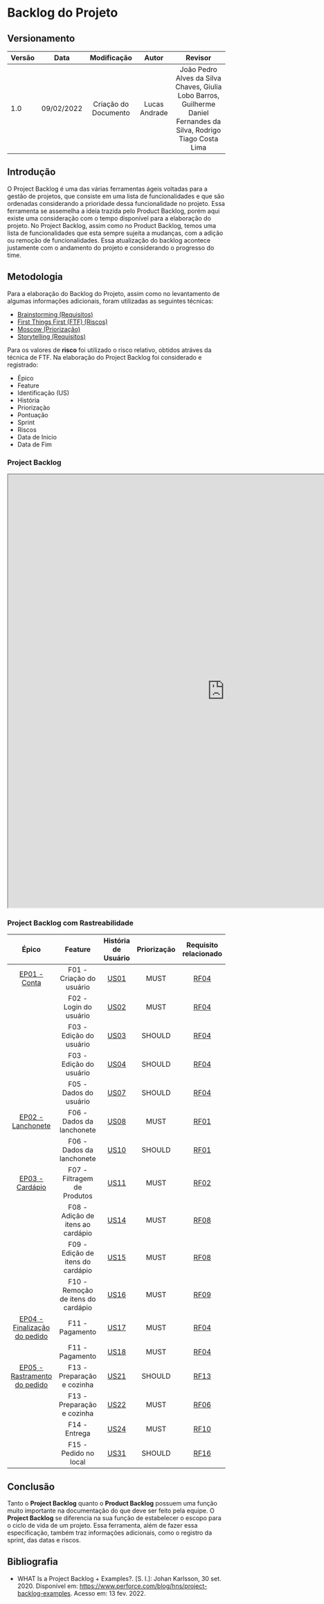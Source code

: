 # Backlog do Projeto

## Versionamento

| Versão | Data       | Modificação          | Autor                        |Revisor|
| ------ | :--------: | :------------------: | :--------------------------: | :---: |
| 1.0    | 09/02/2022 | Criação do Documento | Lucas Andrade | João Pedro Alves da Silva Chaves, Giulia Lobo Barros, Guilherme Daniel Fernandes da Silva, Rodrigo Tiago Costa Lima |

## Introdução

O Project Backlog é uma das várias ferramentas ágeis voltadas para a gestão de projetos, que consiste em uma lista de funcionalidades e que são ordenadas considerando a prioridade dessa funcionalidade no projeto.
Essa ferramenta se assemelha a ideia trazida pelo Product Backlog, porém aqui existe uma consideração com o tempo disponível para a elaboração do projeto. No Project Backlog, assim como no Product Backlog, temos uma lista de funcionalidades que esta sempre sujeita a mudanças, com a adição ou remoção de funcionalidades. Essa atualização do backlog acontece justamente com o andamento do projeto e considerando o progresso do time.

## Metodologia

Para a elaboração do Backlog do Projeto, assim como no levantamento de algumas informações adicionais, foram utilizadas as seguintes técnicas:

- [Brainstorming (Requisitos)](pages/fase_01/brainstorming.md)
- [First Things First (FTF) (Riscos)](pages/fase_01/iniciativasExtras/first_things_first)
- [Moscow (Priorização)](pages/fase_01/priorizacao_moscow.md)
- [Storytelling (Requisitos)](pages/fase_01/storytelling.md)

Para os valores de **risco** foi utilizado o risco relativo, obtidos atráves da técnica de FTF.
Na elaboração do Project Backlog foi considerado e registrado:

- Épico
- Feature
- Identificação (US)
- História
- Priorização
- Pontuação
- Sprint
- Riscos
- Data de Inicio
- Data de Fim

### Project Backlog

<iframe height="1000" width="1000"src="https://docs.google.com/spreadsheets/d/1xQb49UQHY0YY3xzGvzndGI-OBwJ9zRhih2L4ZErd7PE/edit?usp=sharing"></iframe>  

### Project Backlog com Rastreabilidade

|        Épico          |       Feature  |    História de Usuário             |             Priorização  |    Requisito relacionado         |  Pontuação  | Sprint | Riscos | Data Inicial | Data Final |
| :-------------: | :-----------------: | :-----------------: |  :------------: | :----------: | :----------: | :----------: | :----------: | :----------: | :----------: |
|        [EP01 - Conta](/pages/fase_02/modelagem_agil/epicos?id=ep01-conta) | F01 - Criação do usuário | [US01](/pages/fase_02/modelagem_agil/historias_usuario?id=us01)  </br> | MUST | [RF04](/pages/fase_01/priorizacao_moscow?id=resultados) | | | 3 | | |
|           | F02 - Login do usuário | [US02](/pages/fase_02/modelagem_agil/historias_usuario?id=us02) </br> | MUST | [RF04](/pages/fase_01/priorizacao_moscow?id=resultados)  | | | 4 | | |
|           | F03 - Edição do usuário | [US03](/pages/fase_02/modelagem_agil/historias_usuario?id=us03) </br> | SHOULD | [RF04](/pages/fase_01/priorizacao_moscow?id=resultados) | | | 5 | | |
|           |  F03 - Edição do usuário | [US04](/pages/fase_02/modelagem_agil/historias_usuario?id=us04) </br> | SHOULD | [RF04](/pages/fase_01/priorizacao_moscow?id=resultados) | | | 4 | | |
|           | F05 - Dados do usuário | [US07](/pages/fase_02/modelagem_agil/historias_usuario?id=us07) </br> | SHOULD | [RF04](/pages/fase_01/priorizacao_moscow?id=resultados)| | | 3 | | |
|      [EP02 - Lanchonete](/pages/fase_02/modelagem_agil/epicos?id=ep02-lanchonete )   | F06 - Dados da lanchonete | [US08](/pages/fase_02/modelagem_agil/historias_usuario?id=us08) </br> | MUST | [RF01](/pages/fase_01/priorizacao_moscow?id=resultados) | | | 2 | | |
|           | F06 - Dados da lanchonete | [US10](/pages/fase_02/modelagem_agil/historias_usuario?id=us10) </br> | SHOULD | [RF01](/pages/fase_01/priorizacao_moscow?id=resultados) | | | 3 | | |
|       [EP03 - Cardápio](/pages/fase_02/modelagem_agil/epicos?id=ep03-card%c3%a1pio )      | F07 - Filtragem de Produtos | [US11](/pages/fase_02/modelagem_agil/historias_usuario?id=us11) </br> | MUST | [RF02](/pages/fase_01/priorizacao_moscow?id=resultados) | | | 5 | | |
|           | F08 - Adição de itens ao cardápio | [US14](/pages/fase_02/modelagem_agil/historias_usuario?id=us14) </br> | MUST | [RF08](/pages/fase_01/priorizacao_moscow?id=resultados) | | | 4 | | |
|           | F09 - Edição de itens do cardápio | [US15](/pages/fase_02/modelagem_agil/historias_usuario?id=us15) </br> | MUST | [RF08](/pages/fase_01/priorizacao_moscow?id=resultados) | | | 4 | | |
|           | F10 - Remoção de itens do cardápio | [US16](/pages/fase_02/modelagem_agil/historias_usuario?id=us16) </br> | MUST | [RF09](/pages/fase_01/priorizacao_moscow?id=resultados) | | | 4 | | |
|     [EP04 - Finalização do pedido](/pages/fase_02/modelagem_agil/epicos?id=ep04-finaliza%c3%a7%c3%a3o-do-pedido)         | F11 - Pagamento | [US17](/pages/fase_02/modelagem_agil/historias_usuario?id=us17) </br> | MUST | [RF04](/pages/fase_01/priorizacao_moscow?id=resultados) | | | 6 | | |
|           | F11 - Pagamento | [US18](/pages/fase_02/modelagem_agil/historias_usuario?id=us18) </br> | MUST | [RF04](/pages/fase_01/priorizacao_moscow?id=resultados) | | | 5 | | |
|     [EP05 - Rastramento do pedido](/pages/fase_02/modelagem_agil/epicos?id=ep05-rastreamento-do-pedido)         | F13 - Preparação e cozinha | [US21](/pages/fase_02/modelagem_agil/historias_usuario?id=us21) </br> | SHOULD | [RF13](/pages/fase_01/priorizacao_moscow?id=resultados) | | | 3 | | |
|           | F13 - Preparação e cozinha | [US22](/pages/fase_02/modelagem_agil/historias_usuario?id=us22) </br> | MUST | [RF06](/pages/fase_01/priorizacao_moscow?id=resultados) | | | 4 | | |
|           | F14 - Entrega | [US24](/pages/fase_02/modelagem_agil/historias_usuario?id=us24) </br> | MUST | [RF10](/pages/fase_01/priorizacao_moscow?id=resultados) | | | 4 | | |
|           | F15 - Pedido no local | [US31](/pages/fase_02/modelagem_agil/historias_usuario?id=us31) </br> | SHOULD | [RF16](/pages/fase_01/priorizacao_moscow?id=resultados) | | | 3 | | |

## Conclusão

Tanto o **Project Backlog** quanto o **Product Backlog** possuem uma função muito importante na documentação do que deve ser feito pela equipe. O **Project Backlog** se diferencia na sua função de estabelecer o escopo para o ciclo de vida de um projeto. Essa ferramenta, além de fazer essa especificação, também traz informações adicionais, como o registro da sprint, das datas e riscos.

## Bibliografia

* WHAT Is a Project Backlog + Examples?. [S. l.]: Johan Karlsson, 30 set. 2020. Disponível em: https://www.perforce.com/blog/hns/project-backlog-examples. Acesso em: 13 fev. 2022.